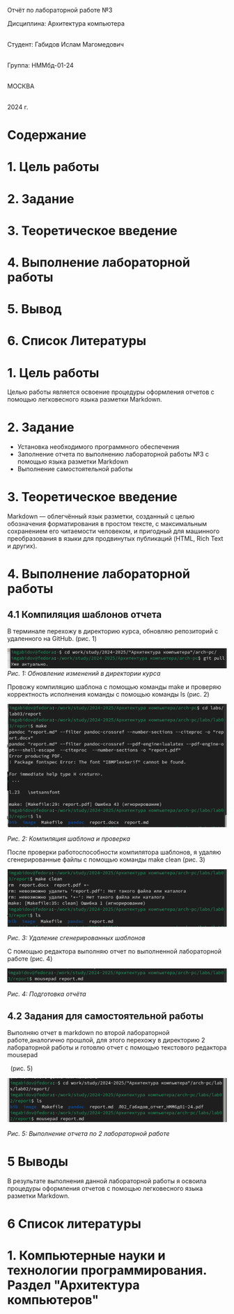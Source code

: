 ﻿Отчёт по лабораторной работе №3

Дисциплина: Архитектура компьютера













`                                                                       `Студент: Габидов Ислам Магомедович

`                                                                                                       `Группа: НММбд-01-24






`                                                                  `МОСКВА

`                                                                    `2024 г.


# Содержание

# <a name="цель-работы"></a>1. Цель работы
# <a name="задание"></a>2. Задание
# <a name="теоретическое-введение"></a>3. Теоретическое введение
# <a name="выполнение-лабораторной-работы"></a>4. Выполнение лабораторной работы
# 5\. Вывод
# 6\. Список Литературы














# <a name="цель-работы_copy_1"></a>1. Цель работы
Целью работы является освоение процедуры оформления отчетов с помощью легковесного языка разметки Markdown.


























# <a name="задание_copy_1"></a>2. Задание
- Установка необходимого программного обеспечения 
- Заполнение отчета по выполнению лабораторной работы №3 с помощью языка разметки Markdown
- Выполнение самостоятельной работы































# <a name="теоретическое-введение_copy_1"></a>3. Теоретическое введение
Markdown — облегчённый язык разметки, созданный с целью обозначения форматирования в простом тексте, с максимальным сохранением его читаемости человеком, и пригодный для машинного преобразования в языки для продвинутых публикаций (HTML, Rich Text и других).





















# 4\. Выполнение лабораторной работы
## <a name="цель-работы_copy_2_copy_1"></a><a name="компиляция-шаблонов-отчета"></a>4.1	Компиляция шаблонов отчета
В терминале перехожу в директорию курса, обновляю репозиторий с удаленного на GitHub. (рис. 1)

![](Aspose.Words.4c759297-a37b-4cd8-9fd8-8769041cc4ad.001.png)<a name="fig%3a001"></a>*Рис. 1: Обновление изменений в директории курса*

Провожу компиляцию шаблона с помощью команды make и проверяю корректность исполнения команды с помощью команды ls (рис. 2)

![](Aspose.Words.4c759297-a37b-4cd8-9fd8-8769041cc4ad.002.png)

<a name="fig%3a002"></a>*Рис. 2: Компиляция шаблона и проверка* 


После проверки работоспособности компилятора шаблонов, я удаляю сгенерированные файлы с помощью команды make clean (рис. 3)

![](Aspose.Words.4c759297-a37b-4cd8-9fd8-8769041cc4ad.003.png)

<a name="fig%3a004"></a>*Рис. 3: Удаление сгенерированных шаблонов*

С помощью редактора выполняю отчет по выполненной лабораторной работе (рис. 4)

![](Aspose.Words.4c759297-a37b-4cd8-9fd8-8769041cc4ad.004.png)

<a name="fig%3a005"></a>*Рис. 4: Подготовка отчёта*
## <a name="задания-для-самостоятельной-работы"></a>4.2	Задания для самостоятельной работы
Выполняю отчет в markdown по второй лабораторной работе,аналогично прошлой, для этого перехожу в директорию 2 лабораторной работы и готовлю отчет с помощью текстового редактора mousepad

` `(рис. 5)

![](Aspose.Words.4c759297-a37b-4cd8-9fd8-8769041cc4ad.005.png)

<a name="fig%3a006"></a>*Рис. 5: Выполнение отчета по 2 лабораторной работе*
#
#




# <a name="выводы"></a>5	Выводы
В результате выполнения данной лабораторной работы я освоила процедуры оформления отчетов с помощью легковесного языка разметки Markdown.























# <a name="список-литературы"></a>6	Список литературы 
# 1<a name="yui_3_17_2_1_1728737646500_35"></a>. Компьютерные науки и технологии программирования. Раздел "Архитектура компьютеров"
